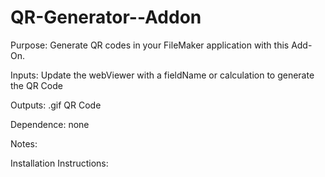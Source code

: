 # QR-Generator--Addon
Purpose: Generate QR codes in your FileMaker application with this Add-On.

Inputs:
  Update the webViewer with a fieldName or calculation to generate the QR Code

Outputs:
  .gif QR Code

Dependence:
  none

Notes:


Installation Instructions:
